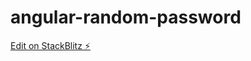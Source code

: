 # angular-random-password

[Edit on StackBlitz ⚡️](https://stackblitz.com/edit/angular-random-password)